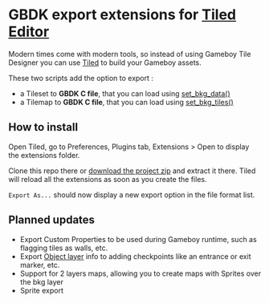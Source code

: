 # GBDK export extensions for [Tiled Editor](https://www.mapeditor.org/)

Modern times come with modern tools, so instead of using Gameboy Tile Designer you can use [Tiled](https://www.mapeditor.org/) to build your Gameboy assets.

These two scripts add the option to export :

- a Tileset to **GBDK C file**, that you can load using [set_bkg_data()](https://gbdk-2020.github.io/gbdk-2020/docs/api/gb_8h.html#ac5ad2687d02b9815986cdac1b3121d15)
- a Tilemap to **GBDK C file**, that you can load using [set_bkg_tiles()](https://gbdk-2020.github.io/gbdk-2020/docs/api/gb_8h.html#ad1ec25843468eb57c54e0ebdcf532659)

## How to install

Open Tiled, go to Preferences, Plugins tab, Extensions > Open to display the extensions folder.

Clone this repo there or [download the project zip](https://github.com/kevinleguillou/tiled-gbdk-exporter/archive/refs/heads/master.zip) and extract it there. Tiled will reload all the extensions as soon as you create the files.

`Export As...` should now display a new export option in the file format list.

## Planned updates

- Export Custom Properties to be used during Gameboy runtime, such as flagging tiles as walls, etc.
- Export [Object layer](https://doc.mapeditor.org/en/stable/manual/objects/) info to adding checkpoints like an entrance or exit marker, etc.
- Support for 2 layers maps, allowing you to create maps with Sprites over the bkg layer
- Sprite export